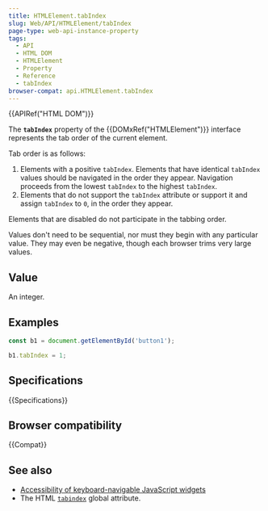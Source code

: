 ```yaml
---
title: HTMLElement.tabIndex
slug: Web/API/HTMLElement/tabIndex
page-type: web-api-instance-property
tags:
  - API
  - HTML DOM
  - HTMLElement
  - Property
  - Reference
  - tabIndex
browser-compat: api.HTMLElement.tabIndex
---
```


{{APIRef("HTML DOM")}}

The **`tabIndex`** property of the
{{DOMxRef("HTMLElement")}} interface represents the tab order of the current element.

Tab order is as follows:

1. Elements with a positive `tabIndex`. Elements that have identical
    `tabIndex` values should be navigated in the order they appear. Navigation
    proceeds from the lowest `tabIndex` to the highest `tabIndex`.
2. Elements that do not support the `tabIndex` attribute or support it and
    assign `tabIndex` to `0`, in the order they appear.

Elements that are disabled do not participate in the tabbing order.

Values don't need to be sequential, nor must they begin with any particular value. They
may even be negative, though each browser trims very large values.

## Value

An integer.

## Examples

```js
const b1 = document.getElementById('button1');

b1.tabIndex = 1;
```

## Specifications

{{Specifications}}

## Browser compatibility

{{Compat}}

## See also

- [Accessibility of keyboard-navigable JavaScript widgets](/en-US/docs/Web/Accessibility/Keyboard-navigable_JavaScript_widgets)
- The HTML
  [`tabindex`](/en-US/docs/Web/HTML/Global_attributes/tabindex)
  global attribute.
